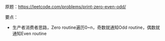
原题：https://leetcode.com/problems/print-zero-even-odd/

要点：
- 生产者消费者思路，Zero routine遍历0~n，奇数就通知Odd routine，偶数就通知Even routine